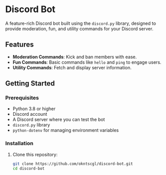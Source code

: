 # Discord Bot

A feature-rich Discord bot built using the `discord.py` library, designed to provide moderation, fun, and utility commands for your Discord server.

## Features

- **Moderation Commands**: Kick and ban members with ease.
- **Fun Commands**: Basic commands like `hello` and `ping` to engage users.
- **Utility Commands**: Fetch and display server information.

## Getting Started

### Prerequisites

- Python 3.8 or higher
- Discord account
- A Discord server where you can test the bot
- `discord.py` library
- `python-dotenv` for managing environment variables

### Installation

1. Clone this repository:

   ```bash
   git clone https://github.com/okntscgl/discord-bot.git
   cd discord-bot


